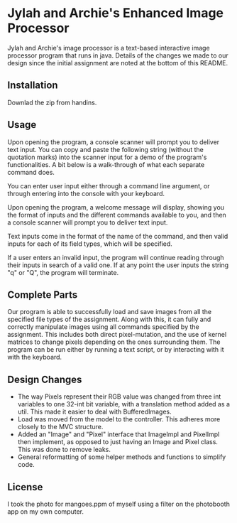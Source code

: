 # Jylah and Archie's Enhanced Image Processor

Jylah and Archie's image processor is a text-based interactive image
processor program that runs in java. Details of the changes we made to our design since the
initial assignment are noted at the bottom of this README.

## Installation

Downlad the zip from handins.

## Usage

Upon opening the program, a console scanner will prompt you
to deliver text input. You can copy and paste the following string
(without the quotation marks) into the scanner input for a demo of
the program's functionalities. A bit below is a walk-through of what each
separate command does.

You can enter user input either through a command line argument, or through entering into the
console with your keyboard.

Upon opening the program, a welcome message will display, showing you the format
of inputs and the different commands available to you, and then a console scanner will prompt you
to deliver text input.

Text inputs come in the format of the name of the command,
and then valid inputs for each of its field types, which will be specified.

If a user enters an invalid input, the program will continue reading through their inputs in search
of a valid one. If at any point the user inputs the string "q" or "Q", the program will terminate.

## Complete Parts

Our program is able to successfully load and save images from all the specified file types of the
assignment. Along with this, it can fully and correctly manipulate images using all commands
specified by the assignment. This includes both direct pixel-mutation, and the use of kernel
matrices to change pixels depending on the ones surrounding them. The program can be run either by
running a text script, or by interacting with it with the keyboard.


## Design Changes
+ The way Pixels represent their RGB value was changed from three int variables to one 32-int bit variable, with a translation method added as a util. This made it easier to deal with BufferedImages.
+ Load was moved from the model to the controller. This adheres more closely to the MVC structure.
+ Added an "Image" and "Pixel" interface that ImageImpl and PixelImpl then implement, as opposed to just having an Image and Pixel class. This was done to remove leaks.
+ General reformatting of some helper methods and functions to simplify code.

## License
I took the photo for mangoes.ppm of myself using a filter on the photobooth app on my own computer.